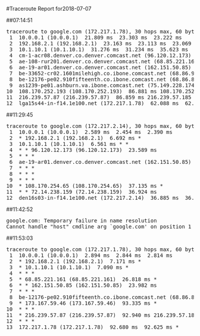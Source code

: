 #Traceroute Report for2018-07-07

##07:14:51

<p><pre><samp>traceroute to google.com (172.217.1.78), 30 hops max, 60 byte packets
 1  10.0.0.1 (10.0.0.1)  21.809 ms  23.303 ms  23.222 ms
 2  192.168.2.1 (192.168.2.1)  23.163 ms  23.113 ms  23.069 ms
 3  10.1.10.1 (10.1.10.1)  31.276 ms  31.234 ms  35.623 ms
 4  cm-1-acr08.denver.co.denver.comcast.net (96.120.12.173)  53.736 ms  53.668 ms  53.602 ms
 5  ae-108-rur201.denver.co.denver.comcast.net (68.85.221.161)  45.684 ms  53.410 ms  53.345 ms
 6  ae-19-ar01.denver.co.denver.comcast.net (162.151.50.85)  152.969 ms  72.976 ms  86.977 ms
 7  be-33652-cr02.1601milehigh.co.ibone.comcast.net (68.86.92.121)  33.277 ms  33.266 ms  33.257 ms
 8  be-12176-pe02.910fifteenth.co.ibone.comcast.net (68.86.83.94)  33.244 ms  44.672 ms  33.231 ms
 9  as1239-pe01.ashburn.va.ibone.comcast.net (75.149.228.174)  86.902 ms  86.895 ms  86.888 ms
10  108.170.252.193 (108.170.252.193)  86.881 ms 108.170.252.209 (108.170.252.209)  86.876 ms  86.872 ms
11  216.239.57.87 (216.239.57.87)  86.859 ms 216.239.57.185 (216.239.57.185)  62.151 ms 216.239.57.87 (216.239.57.87)  62.154 ms
12  lga15s44-in-f14.1e100.net (172.217.1.78)  62.088 ms  62.086 ms  62.081 ms</samp></pre></p>

##11:29:45

<p><pre><samp>traceroute to google.com (172.217.2.14), 30 hops max, 60 byte packets
 1  10.0.0.1 (10.0.0.1)  2.589 ms  2.454 ms  2.390 ms
 2  * 192.168.2.1 (192.168.2.1)  6.692 ms *
 3  10.1.10.1 (10.1.10.1)  6.561 ms * *
 4  * * 96.120.12.173 (96.120.12.173)  23.589 ms
 5  * * *
 6  ae-19-ar01.denver.co.denver.comcast.net (162.151.50.85)  27.630 ms * *
 7  * * *
 8  * * *
 9  * * *
10  * 108.170.254.65 (108.170.254.65)  37.135 ms *
11  * * 72.14.238.159 (72.14.238.159)  36.924 ms
12  den16s03-in-f14.1e100.net (172.217.2.14)  36.885 ms  36.840 ms *</samp></pre></p>

##11:42:52

<p><pre><samp>google.com: Temporary failure in name resolution
Cannot handle "host" cmdline arg `google.com' on position 1 (argc 1)</samp></pre></p>

##11:53:03

<p><pre><samp>traceroute to google.com (172.217.1.78), 30 hops max, 60 byte packets
 1  10.0.0.1 (10.0.0.1)  2.894 ms  2.844 ms  2.814 ms
 2  * 192.168.2.1 (192.168.2.1)  7.171 ms *
 3  * 10.1.10.1 (10.1.10.1)  7.090 ms *
 4  * * *
 5  * 68.85.221.161 (68.85.221.161)  26.818 ms *
 6  * * 162.151.50.85 (162.151.50.85)  23.982 ms
 7  * * *
 8  be-12176-pe02.910fifteenth.co.ibone.comcast.net (68.86.83.94)  28.245 ms * *
 9  * 173.167.59.46 (173.167.59.46)  93.335 ms *
10  * * *
11  * 216.239.57.87 (216.239.57.87)  92.940 ms 216.239.57.185 (216.239.57.185)  92.892 ms
12  * * *
13  172.217.1.78 (172.217.1.78)  92.680 ms  92.625 ms *</samp></pre></p>

